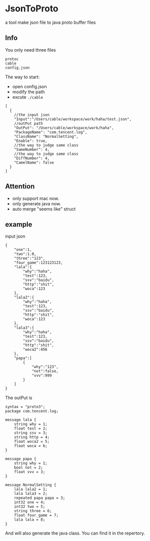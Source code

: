 # JsonToProto
a tool make json file to java proto buffer files
## Info
You only need three files
```
protoc
cable
config.json
```
The way to start:
* open config.json
* modify the path 
* excute ```./cable```
```
[
  {
    //the input json
    "Input":"/Users/cable/workspace/work/haha/test.json",
    //outPut path
    "OutPut": "/Users/cable/workspace/work/haha",
    "PackageName": "com.tencent.log",
    "ClassName": "NormalSetting",
    "Enable": true,
    //the way to judge same class
    "SameNumber": 4,
    //the way to judge same class
    "DiffNumber": 4,
    "CamelName": false
  }
]
```
## Attention
* only support mac now.
* only generate java now.
* auto merge "seems like" struct
## example
input json 
```
{
    "one":1,
    "two":1.0,
    "three":"123",
    "four_game":123123123,
    "lala":{
        "why":"haha",
        "test":123,
        "ssv":"baidu",
        "http":"shit",
        "woca":123
    },
    "lala2":{
        "why":"haha",
        "test":123,
        "ssv":"baidu",
        "http":"shit",
        "woca":123
    },
    "lala3":{
        "why":"haha",
        "test":123,
        "ssv":"baidu",
        "http":"shit",
        "woca2":456
    },
    "papa":[
        {
            "why":"123",
            "not":false,
            "vvv":999
        }
    ]
}
```
The outPut is 
```
syntax = "proto3";
package com.tencent.log;

message lala {
	string why = 1;
	float test = 2;
	string ssv = 3;
	string http = 4;
	float woca2 = 5;
	float woca = 6;
}

message papa {
	string why = 1;
	bool not = 2;
	float vvv = 3;
}

message NormalSetting {
	lala lala2 = 1;
	lala lala3 = 2;
	repeated papa papa = 3;
	int32 one = 4;
	int32 two = 5;
	string three = 6;
	float four_game = 7;
	lala lala = 8;
}
```
And will also generate the java class. You can find it in the  repertory.
